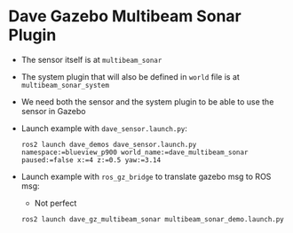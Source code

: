 # Dave Gazebo Multibeam Sonar Plugin

- The sensor itself is at `multibeam_sonar`
- The system plugin that will also be defined in `world` file is at `multibeam_sonar_system`
- We need both the sensor and the system plugin to be able to use the sensor in Gazebo

- Launch example with `dave_sensor.launch.py`:

  ```
  ros2 launch dave_demos dave_sensor.launch.py namespace:=blueview_p900 world_name:=dave_multibeam_sonar paused:=false x:=4 z:=0.5 yaw:=3.14
  ```

- Launch example with `ros_gz_bridge` to translate gazebo msg to ROS msg:
  - Not perfect

  ```
  ros2 launch dave_gz_multibeam_sonar multibeam_sonar_demo.launch.py
  ```
